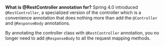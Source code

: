 **What is @RestController annotation for?**
Spring 4.0 introduced `@RestController`, a specialized version of the controller which is a convenience annotation that does nothing more than add the `@Controller` and `@ResponseBody` annotations. 

By annotating the controller class with `@RestController` annotation, you no longer need to add `@ResponseBody` to all the request mapping methods.